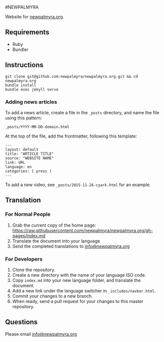 #NEWPALMYRA

Website for [newpalmyra.org](http://www.newpalmyra.org/).

## Requirements

* Ruby
* Bundler

## Instructions

    git clone git@github.com:newpalmyra/newpalmyra.org.git && cd newpalmyra.org
    bundle install
    bundle exec jekyll serve

### Adding news articles

To add a news article, create a file in the `_posts` directory, and name the file using this pattern:

    _posts/YYYY-MM-DD-domain.html

At the top of the file, add the frontmatter, following this template:

    ---
    layout: default
    title: "ARTICLE TITLE"
    source: "WEBSITE NAME"
    link: URL
    language: en
    categories: [ press ]
    ---

To add a new video, see `_posts/2015-11-26-cyark.html` for an example.

## Translation

### For Normal People

1. Grab the current copy of the home page: https://raw.githubusercontent.com/newpalmyra/newpalmyra.org/gh-pages/index.md
2. Translate the document into your language
3. Send the completed translations to info@newpalmyra.org

### For Developers

1. Clone the repository.
2. Create a new directory with the name of your language ISO code.
3. Copy `index.md` into your new language folder, and translate the document.
4. Add a new link under the language switcher in `_includes/navbar.html`.
5. Commit your changes to a new branch.
6. When ready, send a pull request for your changes to this master repository.

## Questions

Please email info@newpalmyra.org
